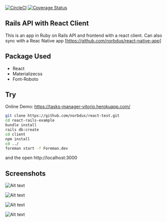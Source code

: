 [![CircleCI](https://circleci.com/gh/norbdus/react-test.svg?style=svg)](https://circleci.com/gh/norbdus/react-test) 
[![Coverage Status](https://coveralls.io/repos/github/norbdus/react-test/badge.svg?branch=master)](https://coveralls.io/github/norbdus/react-test?branch=master)

Rails API with React Client 
-------------------

This is an app in Ruby on Rails API and frontend with a react client.
Can also sync with a Reac Native app [https://github.com/norbdus/react-native-app]

## Package Used

- React
- Materializecss
- Font-Roboto


## Try

Online Demo: https://tasks-manager-vitorio.herokuapp.com/

```bash
git clone https://github.com/norbdus/react-test.git
cd react-rails-example
bundle install
rails db:create
cd client
npm install
cd ../
foreman start -f Foreman.dev
```

and the open http://localhost:3000

## Screenshots

![Alt text](https://github.com/norbdus/react-test/blob/master/screenshots/Deepin%20Screenshot_selecionar%20%C3%A1rea_20181029230932.png "Login")

![Alt text](https://github.com/norbdus/react-test/blob/master/screenshots/Deepin%20Screenshot_selecionar%20%C3%A1rea_20181029231028.png "Register")

![Alt text](https://github.com/norbdus/react-test/blob/master/screenshots/Deepin%20Screenshot_selecionar%20%C3%A1rea_20181029231341.png "Dash 1")

![Alt text](https://github.com/norbdus/react-test/blob/master/screenshots/Deepin%20Screenshot_selecionar%20%C3%A1rea_20181029231442.png "Dash 2")

